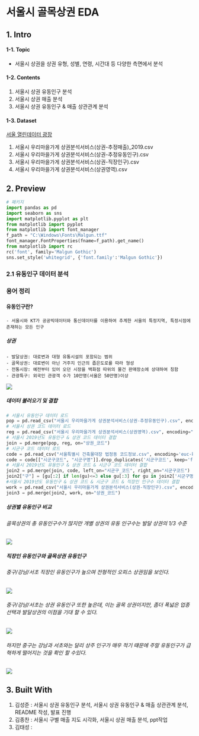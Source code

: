 # 서울시 골목상권 EDA
## 1. Intro
#### 1-1. Topic
- 서울시 상권을 상권 유형, 성별, 연령, 시간대 등 다양한 측면에서 분석

#### 1-2. Contents
1. 서울시 상권 유동인구 분석
2. 서울시 상권 매출 분석
3. 서울시 상권 유동인구 & 매출 상관관계 분석

#### 1-3. Dataset
[서울 열린데이터 광장](http://data.seoul.go.kr/dataList/3/literacyView.do)

1. 서울시 우리마을가게 상권분석서비스(상권-추정매출)_2019.csv
2. 서울시 우리마을가게 상권분석서비스(상권-추정유동인구).csv
3. 서울시 우리마을가게 상권분석서비스(상권-직장인구).csv
4. 서울시 우리마을가게 상권분석서비스(상권영역).csv

## 2. Preview

```python
# 패키지
import pandas as pd
import seaborn as sns
import matplotlib.pyplot as plt
from matplotlib import pyplot
from matplotlib import font_manager
f_path = "C:\Windows\Fonts\Malgun.ttf"
font_manager.FontProperties(fname=f_path).get_name()
from matplotlib import rc
rc('font', family='Malgun Gothic')
sns.set_style('whitegrid', {'font.family':'Malgun Gothic'})
```
### 2.1 유동인구 데이터 분석
### 용어 정리
#### 유동인구란?
    - 서울시와 KT가 공공빅데이터와 통신데이터를 이용하여 추계한 서울의 특정지역, 특정시점에 존재하는 모든 인구
    
##### 상권 
    - 발달상권: 대로변과 대형 유통시설의 포함되는 범위
    - 골목상권: 대로변이 아닌 거주지 인근의 좁은도로를 따라 형성
    - 전통시장: 예전부터 있어 오던 시장을 백화점 따위의 물건 판매장소에 상대하여 칭함
    - 관광특구: 외국인 관광객 수가 10만명(서울은 50만명)이상

<img src="https://user-images.githubusercontent.com/72846844/104978819-187d2f80-5a46-11eb-8d6d-90e0d1728908.png"></img> 

##### 데이터 불러오기 및 결합
```python
# 서울시 유동인구 데이터 로드
pop = pd.read_csv("서울시 우리마을가게 상권분석서비스(상권-추정유동인구).csv", encoding='euc-kr')
# 서울시 상권 코드 데이터 로드
reg = pd.read_csv("서울시 우리마을가게 상권분석서비스(상권영역).csv", encoding="euc-kr")
# 서울시 2019년도 유동인구 & 상권 코드 데이터 결합
join = pd.merge(pop, reg, on="상권_코드")
# 시군구 코드 데이터 로드
code = pd.read_csv("서울특별시 건축물대장 법정동 코드정보.csv", encoding='euc-kr')
code = code[["시군구코드", "시군구명"]].drop_duplicates('시군구코드', keep='first')
# 서울시 2019년도 유동인구 & 상권 코드 & 시군구 코드 데이터 결합
join2 = pd.merge(join, code, left_on="시군구_코드", right_on="시군구코드")
join2["구"] = [gu[:2] if len(gu)<=3 else gu[:3] for gu in join2['시군구명']]
#서울시 2019년도 유동인구 & 상권 코드 & 시군구 코드 & 직장인 인구수 데이터 결합
work = pd.read_csv("서울시 우리마을가게 상권분석서비스(상권-직장인구).csv", encoding='euc-kr')
join3 = pd.merge(join2, work, on="상권_코드")
```

##### 상권별 유동인구 비교
###### 골목상권의 총 유동인구수가 많지만 개별 상권의 유동 인구수는 발달 상권의 1/3 수준

<img src="https://user-images.githubusercontent.com/71831714/104885618-a7893980-59ab-11eb-8f58-2e5bd2e93363.png"></img>

##### 직장인 유동인구와 골목상권 유동인구

###### 중구/강남/서초 직장인 유동인구가 높으며 전형적인 오피스 상권임을 보인다.

<img src='https://user-images.githubusercontent.com/71831714/106826810-013b7480-66cb-11eb-9f00-f9533fced91a.png'></img>

###### 중구/강남/서초는 상권 유동인구 또한 높은데, 이는 골목 상권이지만, 좀더 폭넓은 업종 선택과 발달상권의 이점을 기대 할 수 있다. 

<img src='https://user-images.githubusercontent.com/71831714/106826859-1d3f1600-66cb-11eb-83b4-5dfbd31309c2.png'></img>

###### 하지만 중구는 강남과 서초와는 달리 상주 인구가 매우 적기 떄문에 주말 유동인구가 급혁하게 떨어지는 것을 확인 할 수있다.

<img src='https://user-images.githubusercontent.com/72846844/104942808-3de34c80-59f8-11eb-94ff-26db59c37cb4.png'></img>
 



## 3. Built With

1. 김성준 : 서울시 상권 유동인구 분석, 서울시 상권 유동인구 & 매출 상관관계 분석, README 작성, 발표 진행
2. 김종찬 : 서울시 구별 매출 지도 시각화, 서울시 상권 매출 분석, ppt작업
3. 김태성 :
